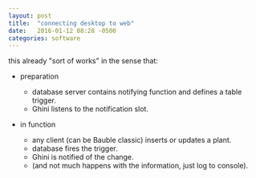 ```yaml
---
layout: post
title:  "connecting desktop to web"
date:   2016-01-12 08:28 -0500
categories: software
---
```


this already "sort of works" in the sense that:

- preparation

  - database server contains notifying function and defines a table trigger.
  - Ghini listens to the notification slot.

- in function

  -  any client (can be Bauble classic) inserts or updates a plant.
  -  database fires the trigger.
  -  Ghini is notified of the change.
  -  (and not much happens with the information, just log to console).
